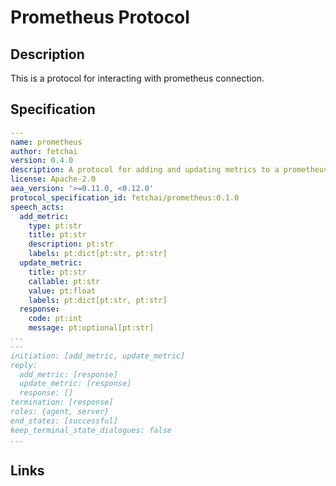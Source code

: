 # Prometheus Protocol

## Description

This is a protocol for interacting with prometheus connection.

## Specification

```yaml
---
name: prometheus
author: fetchai
version: 0.4.0
description: A protocol for adding and updating metrics to a prometheus server.
license: Apache-2.0
aea_version: '>=0.11.0, <0.12.0'
protocol_specification_id: fetchai/prometheus:0.1.0
speech_acts:
  add_metric:
    type: pt:str
    title: pt:str
    description: pt:str
    labels: pt:dict[pt:str, pt:str]
  update_metric:
    title: pt:str
    callable: pt:str
    value: pt:float
    labels: pt:dict[pt:str, pt:str]
  response:
    code: pt:int
    message: pt:optional[pt:str]
...
---
initiation: [add_metric, update_metric]
reply:
  add_metric: [response]
  update_metric: [response]
  response: []
termination: [response]
roles: {agent, server}
end_states: [successful]
keep_terminal_state_dialogues: false
...
```

## Links
